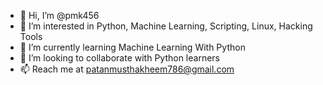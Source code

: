 - 👋 Hi, I’m @pmk456
- 👀 I’m interested in Python, Machine Learning, Scripting, Linux, Hacking Tools
- 🌱 I’m currently learning Machine Learning With Python
- 💞️ I’m looking to collaborate with Python learners
- 📫 Reach me at patanmusthakheem786@gmail.com
<!---
pmk456/pmk456 is a ✨ special ✨ repository because its `README.md` (this file) appears on your GitHub profile.
You can click the Preview link to take a look at your changes.
--->
